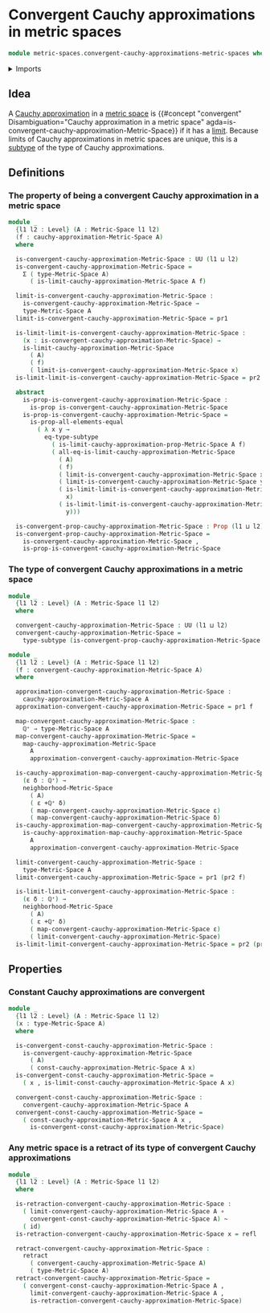 # Convergent Cauchy approximations in metric spaces

```agda
module metric-spaces.convergent-cauchy-approximations-metric-spaces where
```

<details><summary>Imports</summary>

```agda
open import elementary-number-theory.positive-rational-numbers

open import foundation.dependent-pair-types
open import foundation.function-types
open import foundation.homotopies
open import foundation.identity-types
open import foundation.propositions
open import foundation.retracts-of-types
open import foundation.subtypes
open import foundation.transport-along-identifications
open import foundation.universe-levels

open import metric-spaces.cauchy-approximations-metric-spaces
open import metric-spaces.limits-of-cauchy-approximations-metric-spaces
open import metric-spaces.metric-spaces
```

</details>

## Idea

A [Cauchy approximation](metric-spaces.cauchy-approximations-metric-spaces.md)
in a [metric space](metric-spaces.metric-spaces.md) is
{{#concept "convergent" Disambiguation="Cauchy approximation in a metric space" agda=is-convergent-cauchy-approximation-Metric-Space}}
if it has a
[limit](metric-spaces.limits-of-cauchy-approximations-metric-spaces.md). Because
limits of Cauchy approximations in metric spaces are unique, this is a
[subtype](foundation.subtypes.md) of the type of Cauchy approximations.

## Definitions

### The property of being a convergent Cauchy approximation in a metric space

```agda
module _
  {l1 l2 : Level} (A : Metric-Space l1 l2)
  (f : cauchy-approximation-Metric-Space A)
  where

  is-convergent-cauchy-approximation-Metric-Space : UU (l1 ⊔ l2)
  is-convergent-cauchy-approximation-Metric-Space =
    Σ ( type-Metric-Space A)
      ( is-limit-cauchy-approximation-Metric-Space A f)

  limit-is-convergent-cauchy-approximation-Metric-Space :
    is-convergent-cauchy-approximation-Metric-Space →
    type-Metric-Space A
  limit-is-convergent-cauchy-approximation-Metric-Space = pr1

  is-limit-limit-is-convergent-cauchy-approximation-Metric-Space :
    (x : is-convergent-cauchy-approximation-Metric-Space) →
    is-limit-cauchy-approximation-Metric-Space
      ( A)
      ( f)
      ( limit-is-convergent-cauchy-approximation-Metric-Space x)
  is-limit-limit-is-convergent-cauchy-approximation-Metric-Space = pr2

  abstract
    is-prop-is-convergent-cauchy-approximation-Metric-Space :
      is-prop is-convergent-cauchy-approximation-Metric-Space
    is-prop-is-convergent-cauchy-approximation-Metric-Space =
      is-prop-all-elements-equal
        ( λ x y →
          eq-type-subtype
            ( is-limit-cauchy-approximation-prop-Metric-Space A f)
            ( all-eq-is-limit-cauchy-approximation-Metric-Space
              ( A)
              ( f)
              ( limit-is-convergent-cauchy-approximation-Metric-Space x)
              ( limit-is-convergent-cauchy-approximation-Metric-Space y)
              ( is-limit-limit-is-convergent-cauchy-approximation-Metric-Space
                x)
              ( is-limit-limit-is-convergent-cauchy-approximation-Metric-Space
                y)))

  is-convergent-prop-cauchy-approximation-Metric-Space : Prop (l1 ⊔ l2)
  is-convergent-prop-cauchy-approximation-Metric-Space =
    is-convergent-cauchy-approximation-Metric-Space ,
    is-prop-is-convergent-cauchy-approximation-Metric-Space
```

### The type of convergent Cauchy approximations in a metric space

```agda
module _
  {l1 l2 : Level} (A : Metric-Space l1 l2)
  where

  convergent-cauchy-approximation-Metric-Space : UU (l1 ⊔ l2)
  convergent-cauchy-approximation-Metric-Space =
    type-subtype (is-convergent-prop-cauchy-approximation-Metric-Space A)
```

```agda
module _
  {l1 l2 : Level} (A : Metric-Space l1 l2)
  (f : convergent-cauchy-approximation-Metric-Space A)
  where

  approximation-convergent-cauchy-approximation-Metric-Space :
    cauchy-approximation-Metric-Space A
  approximation-convergent-cauchy-approximation-Metric-Space = pr1 f

  map-convergent-cauchy-approximation-Metric-Space :
    ℚ⁺ → type-Metric-Space A
  map-convergent-cauchy-approximation-Metric-Space =
    map-cauchy-approximation-Metric-Space
      A
      approximation-convergent-cauchy-approximation-Metric-Space

  is-cauchy-approximation-map-convergent-cauchy-approximation-Metric-Space :
    (ε δ : ℚ⁺) →
    neighborhood-Metric-Space
      ( A)
      ( ε +ℚ⁺ δ)
      ( map-convergent-cauchy-approximation-Metric-Space ε)
      ( map-convergent-cauchy-approximation-Metric-Space δ)
  is-cauchy-approximation-map-convergent-cauchy-approximation-Metric-Space =
    is-cauchy-approximation-map-cauchy-approximation-Metric-Space
      A
      approximation-convergent-cauchy-approximation-Metric-Space

  limit-convergent-cauchy-approximation-Metric-Space :
    type-Metric-Space A
  limit-convergent-cauchy-approximation-Metric-Space = pr1 (pr2 f)

  is-limit-limit-convergent-cauchy-approximation-Metric-Space :
    (ε δ : ℚ⁺) →
    neighborhood-Metric-Space
      ( A)
      ( ε +ℚ⁺ δ)
      ( map-convergent-cauchy-approximation-Metric-Space ε)
      ( limit-convergent-cauchy-approximation-Metric-Space)
  is-limit-limit-convergent-cauchy-approximation-Metric-Space = pr2 (pr2 f)
```

## Properties

### Constant Cauchy approximations are convergent

```agda
module _
  {l1 l2 : Level} (A : Metric-Space l1 l2)
  (x : type-Metric-Space A)
  where

  is-convergent-const-cauchy-approximation-Metric-Space :
    is-convergent-cauchy-approximation-Metric-Space
      ( A)
      ( const-cauchy-approximation-Metric-Space A x)
  is-convergent-const-cauchy-approximation-Metric-Space =
    ( x , is-limit-const-cauchy-approximation-Metric-Space A x)

  convergent-const-cauchy-approximation-Metric-Space :
    convergent-cauchy-approximation-Metric-Space A
  convergent-const-cauchy-approximation-Metric-Space =
    ( const-cauchy-approximation-Metric-Space A x ,
      is-convergent-const-cauchy-approximation-Metric-Space)
```

### Any metric space is a retract of its type of convergent Cauchy approximations

```agda
module _
  {l1 l2 : Level} (A : Metric-Space l1 l2)
  where

  is-retraction-convergent-cauchy-approximation-Metric-Space :
    ( limit-convergent-cauchy-approximation-Metric-Space A ∘
      convergent-const-cauchy-approximation-Metric-Space A) ~
    ( id)
  is-retraction-convergent-cauchy-approximation-Metric-Space x = refl

  retract-convergent-cauchy-approximation-Metric-Space :
    retract
      ( convergent-cauchy-approximation-Metric-Space A)
      ( type-Metric-Space A)
  retract-convergent-cauchy-approximation-Metric-Space =
    ( convergent-const-cauchy-approximation-Metric-Space A ,
      limit-convergent-cauchy-approximation-Metric-Space A ,
      is-retraction-convergent-cauchy-approximation-Metric-Space)
```
